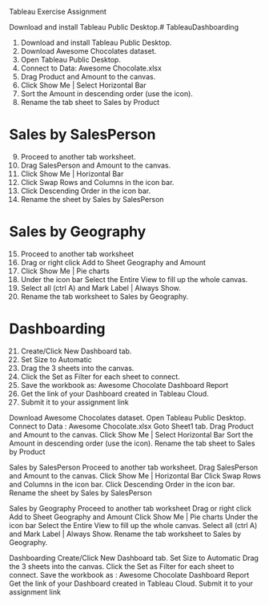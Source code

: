 Tableau Exercise Assignment 

Download and install  Tableau Public Desktop.# TableauDashboarding
1. Download and install Tableau Public Desktop.
2. Download Awesome Chocolates dataset.
3. Open Tableau Public Desktop.
4. Connect to Data: Awesome Chocolate.xlsx
5. Drag Product and Amount to the canvas.
6. Click Show Me | Select Horizontal Bar
7. Sort the Amount in descending order (use the icon).
8. Rename the tab sheet to Sales by Product

# Sales by SalesPerson
9. Proceed to another tab worksheet.
10. Drag SalesPerson and Amount to the canvas.
11. Click Show Me | Horizontal Bar
12. Click Swap Rows and Columns in the icon bar.
13. Click Descending Order in the icon bar.
14. Rename the sheet by Sales by SalesPerson

# Sales by Geography
15. Proceed to another tab worksheet
16. Drag or right click Add to Sheet Geography and Amount
17. Click Show Me | Pie charts
18. Under the icon bar Select the Entire View to fill up the whole canvas.
19. Select all (ctrl A) and Mark Label | Always Show.
20. Rename the tab worksheet to Sales by Geography.

# Dashboarding
21. Create/Click New Dashboard tab.
22. Set Size to Automatic
23. Drag the 3 sheets into the canvas.
24. Click the Set as Filter for each sheet to connect.
25. Save the workbook as: Awesome Chocolate Dashboard Report
26. Get the link of your Dashboard created in Tableau Cloud.
27. Submit it to your assignment link

Download Awesome Chocolates dataset.
Open Tableau Public Desktop.
Connect to Data :  Awesome Chocolate.xlsx
Goto Sheet1 tab.
Drag Product and Amount to the canvas.
Click Show Me | Select Horizontal Bar
Sort the Amount in descending order (use the icon).
Rename the tab sheet to Sales by Product

Sales by SalesPerson
Proceed to another tab worksheet.
Drag SalesPerson and Amount to the canvas.
 Click Show Me | Horizontal Bar
 Click Swap Rows and Columns in the icon bar.
 Click Descending Order in the icon bar.
 Rename the sheet by Sales by SalesPerson


Sales by Geography
 Proceed to another tab worksheet
 Drag or right click Add to Sheet Geography and Amount
 Click Show Me | Pie charts
 Under the icon bar Select the Entire View to fill up the whole canvas.
 Select all (ctrl A) and Mark Label | Always Show.
 Rename the tab worksheet to Sales by Geography.

Dashboarding
 Create/Click New Dashboard tab.
 Set Size to Automatic
 Drag the 3 sheets into the canvas.
 Click the Set as Filter for each sheet to connect.
 Save the workbook as :  Awesome Chocolate Dashboard Report
 Get the link of your Dashboard created in Tableau Cloud.
 Submit it to your assignment link
